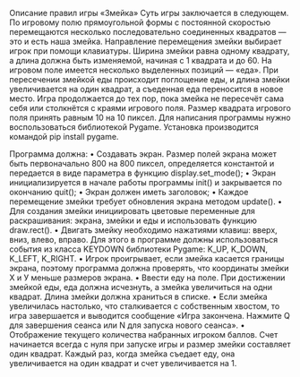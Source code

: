 Описание правил игры «Змейка»
Суть игры заключается в следующем. По игровому полю прямоугольной формы с постоянной скоростью перемещаются несколько последовательно соединенных квадратов — это и есть наша змейка. Направление перемещения змейки выбирает игрок при помощи клавиатуры. Ширина змейки равна одному квадрату, а длина должна быть изменяемой, начиная с 1 квадрата и до 60. На игровом поле имеется несколько выделенных позиций — «еда». При пересечении змейкой еды происходит поглощение еды, и длина змейки увеличивается на один квадрат, а съеденная еда переносится в новое место. Игра продолжается до тех пор, пока змейка не пересечёт сама себя или столкнётся с краями игрового поля. Размер квадрата игрового поля принять равным 10 на 10 пиксел.
Для написания программы нужно воспользоваться библиотекой Pygame. Установка производится командой pip install pygame. 

Программа должна:
•	Создавать экран. Размер полей экрана может быть первоначально 800 на 800 пиксел, определяется константой и передается в виде параметра в функцию display.set_mode();
•	Экран инициализируется в начале работы программы init() и закрывается по окончанию quit();
•	Экран должен иметь заголовок;
•	Каждое перемещение змейки требует обновления экрана методом update().
•	Для создания змейки инициировать цветовые переменные для раскрашивания: экрана, змейки и еды и использовать функцию draw.rect().
•	Двигать змейку необходимо нажатиями клавиш: вверх, вниз, влево, вправо. Для этого в программе должны использоваться события из класса KEYDOWN библиотеки Pygame: K_UP, K_DOWN, K_LEFT, K_RIGHT.
•	Игрок проигрывает, если змейка касается границы экрана, поэтому программа должна проверять, что координаты змейки Х и У меньше размеров экрана.
•	Ввести еду на поле. При достижении змейкой еды, еда должна исчезнуть, а змейка увеличиться на одни квадрат. Длина змейки должна храниться в списке.
•	Если змейка увеличилась настолько, что сталкивается с собственным хвостом, то игра завершается и выводится сообщение «Игра закончена. Нажмите Q для завершения сеанса или N для запуска нового сеанса».
•	Отображение текущего количества набранных игроком баллов. Счет начинается всегда с нуля при запуске игры и размер змейки составляет один квадрат. Каждый раз, когда змейка съедает еду, она увеличивается на один квадрат и счет увеличивается на 1.
